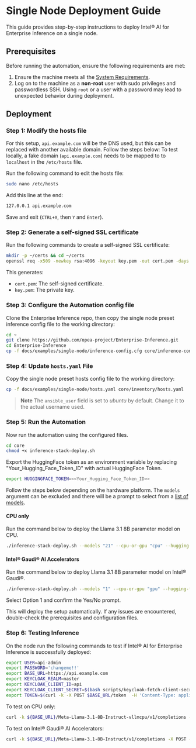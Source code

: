# Single Node Deployment Guide

This guide provides step-by-step instructions to deploy Intel® AI for Enterprise Inference on a single node.

## Prerequisites
Before running the automation, ensure the following requirements are met:

1. Ensure the machine meets all the [System Requirements](./prerequisites.md#system-requirements).
2. Log on to the machine as a **non-root** user with sudo privileges and passwordless SSH. Using `root` or a user with a password may lead to unexpected behavior during deployment. 

## Deployment

### Step 1: Modify the hosts file
For this setup, `api.example.com` will be the DNS used, but this can be replaced with another available domain. Follow the steps below:
To test locally, a fake domain (`api.example.com`) needs to be mapped to to `localhost` in the `/etc/hosts` file.

Run the following command to edit the hosts file:
```bash
sudo nano /etc/hosts
```
Add this line at the end:
```bash
127.0.0.1 api.example.com
```
Save and exit (`CTRL+X`, then `Y` and `Enter`).

### Step 2: Generate a self-signed SSL certificate
Run the following commands to create a self-signed SSL certificate:
```bash
mkdir -p ~/certs && cd ~/certs
openssl req -x509 -newkey rsa:4096 -keyout key.pem -out cert.pem -days 365 -nodes -subj "/CN=api.example.com"
```
This generates:
- `cert.pem`: The self-signed certificate.
- `key.pem`: The private key.

### Step 3: Configure the Automation config file
Clone the Enterprise Inference repo, then copy the single node preset inference config file to the working directory:

```bash
cd ~
git clone https://github.com/opea-project/Enterprise-Inference.git
cd Enterprise-Inference
cp -f docs/examples/single-node/inference-config.cfg core/inference-config.cfg
```

### Step 4: Update `hosts.yaml` File
Copy the single node preset hosts config file to the working directory:

```bash
cp -f docs/examples/single-node/hosts.yaml core/inventory/hosts.yaml
```

> **Note** The `ansible_user` field is set to *ubuntu* by default. Change it to the actual username used. 

### Step 5: Run the Automation
Now run the automation using the configured files.
```bash
cd core
chmod +x inference-stack-deploy.sh
```
 Export the HuggingFace token as an environment variable by replacing "Your_Hugging_Face_Token_ID" with actual HuggingFace Token. 
```bash
export HUGGINGFACE_TOKEN=<<Your_Hugging_Face_Token_ID>>
```

Follow the steps below depending on the hardware platform. The `models` argument can be excluded and there will be a prompt to select from a [list of models](./supported-models.md).

#### CPU only
Run the command below to deploy the Llama 3.1 8B parameter model on CPU.
```bash
./inference-stack-deploy.sh --models "21" --cpu-or-gpu "cpu" --hugging-face-token $HUGGINGFACE_TOKEN
```

#### Intel® Gaudi® AI Accelerators
Run the command below to deploy Llama 3.1 8B parameter model on Intel® Gaudi®.
```bash
./inference-stack-deploy.sh --models "1" --cpu-or-gpu "gpu" --hugging-face-token $HUGGINGFACE_TOKEN
```

Select Option 1 and confirm the Yes/No prompt.

This will deploy the setup automatically. If any issues are encountered, double-check the prerequisites and configuration files.

### Step 6: Testing Inference
On the node run the following commands to test if Intel® AI for Enterprise Inference is successfully deployed:

```bash
export USER=api-admin
export PASSWORD='changeme!!'
export BASE_URL=https://api.example.com
export KEYCLOAK_REALM=master
export KEYCLOAK_CLIENT_ID=api
export KEYCLOAK_CLIENT_SECRET=$(bash scripts/keycloak-fetch-client-secret.sh api.example.com api-admin 'changeme!!' api | awk -F': ' '/Client secret:/ {print $2}')
export TOKEN=$(curl -k -X POST $BASE_URL/token  -H 'Content-Type: application/x-www-form-urlencoded' -d "grant_type=client_credentials&client_id=${KEYCLOAK_CLIENT_ID}&client_secret=${KEYCLOAK_CLIENT_SECRET}" | jq -r .access_token)
```

To test on CPU only:
```bash
curl -k ${BASE_URL}/Meta-Llama-3.1-8B-Instruct-vllmcpu/v1/completions -X POST -d '{"model": "meta-llama/Meta-Llama-3.1-8B-Instruct", "prompt": "What is Deep Learning?", "max_tokens": 25, "temperature": 0}' -H 'Content-Type: application/json' -H "Authorization: Bearer $TOKEN"
```

To test on Intel® Gaudi® AI Accelerators:
```bash
curl -k ${BASE_URL}/Meta-Llama-3.1-8B-Instruct/v1/completions -X POST -d '{"model": "meta-llama/Meta-Llama-3.1-8B-Instruct", "prompt": "What is Deep Learning?", "max_tokens": 25, "temperature": 0}' -H 'Content-Type: application/json' -H "Authorization: Bearer $TOKEN"
```